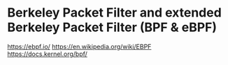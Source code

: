 # Berkeley Packet Filter and extended Berkeley Packet Filter (BPF & eBPF)
https://ebpf.io/
https://en.wikipedia.org/wiki/EBPF
https://docs.kernel.org/bpf/